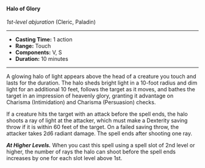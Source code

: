 #### Halo of Glory
*1st-level abjuration* (Cleric, Paladin)
___
- **Casting Time:** 1 action 
- **Range:** Touch 
- **Components:** V, S 
- **Duration:** 10 minutes 
---
A glowing halo of light appears above the head of a creature you touch and lasts for the duration. The halo sheds bright light in a 10-foot radius and dim light for an additional 10 feet, follows the target as it moves, and bathes the target in an impression of heavenly glory, granting it advantage on Charisma (Intimidation) and Charisma (Persuasion) checks. 

If a creature hits the target with an attack before the spell ends, the halo shoots a ray of light at the attacker, which must make a Dexterity saving throw if it is within 60 feet of the target. On a failed saving throw, the attacker takes 2d6 radiant damage. The spell ends after shooting one ray.

***At Higher Levels.*** When you cast this spell using a spell slot of 2nd level or higher, the number of rays the halo can shoot before the spell ends increases by one for each slot level above 1st. 
